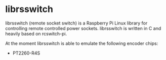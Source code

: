 librsswitch
===========
librsswitch (remote socket switch) is a Raspberry Pi Linux library for controlling remote controlled power sockets.
librsswitch is written in C and heavily based on rcswitch-pi.

At the moment librsswitch is able to emulate the following encoder chips:

- PT2260-R4S

